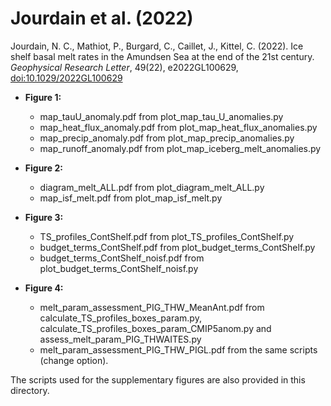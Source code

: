 # Jourdain et al. (2022)

Jourdain, N. C., Mathiot, P., Burgard, C., Caillet, J., Kittel, C. (2022). Ice shelf basal melt rates in the Amundsen Sea at the end of the 21st century. _Geophysical Research Letter_, 49(22), e2022GL100629, [doi:10.1029/2022GL100629](https://doi.org/10.1029/2022GL100629)

* **Figure 1:**
   - map\_tauU\_anomaly.pdf from plot\_map\_tau\_U\_anomalies.py
   - map\_heat\_flux\_anomaly.pdf from plot\_map\_heat\_flux\_anomalies.py 
   - map\_precip\_anomaly.pdf from plot\_map\_precip\_anomalies.py
   - map\_runoff\_anomaly.pdf from plot\_map\_iceberg\_melt\_anomalies.py

* **Figure 2:**
   - diagram\_melt\_ALL.pdf from plot\_diagram\_melt\_ALL.py 
   - map\_isf\_melt.pdf from plot\_map\_isf\_melt.py

* **Figure 3:**
   - TS\_profiles\_ContShelf.pdf from plot\_TS\_profiles\_ContShelf.py
   - budget\_terms\_ContShelf.pdf from plot\_budget\_terms\_ContShelf.py
   - budget\_terms\_ContShelf\_noisf.pdf from plot\_budget\_terms\_ContShelf\_noisf.py

* **Figure 4:**
   - melt\_param\_assessment\_PIG\_THW\_MeanAnt.pdf from calculate\_TS\_profiles\_boxes\_param.py, calculate\_TS\_profiles\_boxes\_param\_CMIP5anom.py and assess\_melt\_param\_PIG\_THWAITES.py 
   - melt\_param\_assessment\_PIG\_THW\_PIGL.pdf from the same scripts (change option).

The scripts used for the supplementary figures are also provided in this directory.
